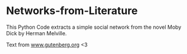 # Networks-from-Literature

This Python Code extracts a simple social network from the novel Moby Dick by Herman Melville.

Text from www.gutenberg.org <3
